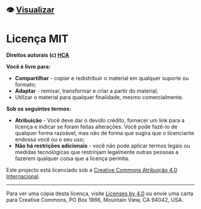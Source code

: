 ##  👁️ [Visualizar](https://hcadeveloper.github.io/Propriedade-is-/)

# Licença MIT

**Direitos autorais (c) <a href="https://github.com/hcadeveloper" target="_blank">HCA</a>**

**Você é livre para:** 

- **Compartilhar** - copiar e redistribuir o material em qualquer suporte ou formato;
- **Adaptar** - remixar, transformar e criar a partir do material;
- Utilizar o material para qualquer finalidade, mesmo comercialmente.

**Sob os seguintes termos:**

- **Atribuição** - Você deve dar o devido crédito, fornecer um link para a licença e indicar se foram feitas alterações. Você pode fazê-lo de qualquer forma razoável, mas não de forma que sugira que o licenciante endossa você ou o seu uso;
- **Não há restrições adicionais** - você não pode aplicar termos legais ou medidas tecnológicas que restrinjam legalmente outras pessoas a fazerem qualquer coisa que a licença permita.

Este projecto está licenciado sob a [Creative Commons Atribuição 4.0 Internacional](https://creativecommons.org/).

<hr>

Para ver uma cópia desta licença, visite [Licenses by 4.0](http://creativecommons.org/licenses/by/4.0/) ou envie uma carta para
Creative Commons, PO Box 1866, Mountain View, CA 94042, USA.
